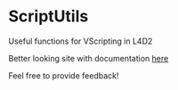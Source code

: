 # ScriptUtils
Useful functions for VScripting in L4D2

Better looking site with documentation [here](https://treescrub.github.io/L4D2-ScriptUtils/)

Feel free to provide feedback!
